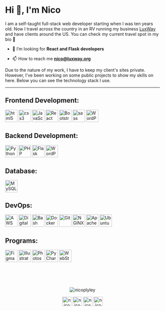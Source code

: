 # Hi 👋, I'm Nico
I am a self-taught full-stack web developer starting when I was ten years old. Now I travel across the country in an RV running my business <a href="https://github.com/luxway">LuxWay</a> and have clients around the US. You can check my current travel spot in my bio 🚌 

- 🤝 I’m looking for **React and Flask developers**

- 📫 How to reach me **nico@luxway.org**

Due to the nature of my work, I have to keep my client's sites private. However, I've been working on some public projects to show my skills on here. Below you can see the technology stack I use.</h3>

<hr />

## Frontend Development:
<p>
  <img src="https://devicons.github.io/devicon/devicon.git/icons/html5/html5-original-wordmark.svg" alt="html5" width="40" height="40"/>
  <img src="https://devicons.github.io/devicon/devicon.git/icons/css3/css3-original-wordmark.svg" alt="css3" width="40" height="40"/>
  <img src="https://devicons.github.io/devicon/devicon.git/icons/javascript/javascript-original.svg" alt="JavaScript" width="40" height="40"/>
  <img src="https://devicons.github.io/devicon/devicon.git/icons/react/react-original-wordmark.svg" alt="React" width="40" height="40"/>
  <img src="https://devicons.github.io/devicon/devicon.git/icons/bootstrap/bootstrap-plain.svg" alt="Bootstrap" width="40" height="40"/>
  <img src="https://devicons.github.io/devicon/devicon.git/icons/sass/sass-original.svg" alt="sass" width="40" height="40"/>
  <img src="https://devicons.github.io/devicon/devicon.git/icons/wordpress/wordpress-original.svg" alt="WordPress" width="40" height="40"/>
</p>

## Backend Development:
<p>
  <img src="https://devicons.github.io/devicon/devicon.git/icons/python/python-original.svg" alt="Python" width="40" height="40"/>
  <img src="https://www.vectorlogo.zone/logos/php/php-ar21.svg" alt="PHP" width="40" height="40"/>
  <img src="https://www.vectorlogo.zone/logos/pocoo_flask/pocoo_flask-icon.svg" alt="Flask" width="40" height="40"/>
  <img src="https://devicons.github.io/devicon/devicon.git/icons/wordpress/wordpress-original.svg" alt="WordPress" width="40" height="40"/>
</p>

## Database:
<img src="https://devicons.github.io/devicon/devicon.git/icons/mysql/mysql-original-wordmark.svg" alt="MySQL" width="40" height="40"/>


## DevOps:
<p>
  <img src="https://devicons.github.io/devicon/devicon.git/icons/amazonwebservices/amazonwebservices-original-wordmark.svg" alt="AWS" width="40" height="40"/>
  <img src="https://www.vectorlogo.zone/logos/digitalocean/digitalocean-official.svg" alt="Digital Ocean" width="40" height="40"/>
  <img src="https://www.vectorlogo.zone/logos/gnu_bash/gnu_bash-icon.svg" alt="Bash" width="40" height="40"/>
  <img src="https://devicons.github.io/devicon/devicon.git/icons/docker/docker-original-wordmark.svg" alt="Docker" width="40" height="40"/>
  <img src="https://www.vectorlogo.zone/logos/git-scm/git-scm-icon.svg" alt="Git" width="40" height="40"/>
  <img src="https://devicons.github.io/devicon/devicon.git/icons/nginx/nginx-original.svg" alt="NGINX" width="40" height="40"/>
  <img src="https://devicons.github.io/devicon/devicon.git/icons/apache/apache-original.svg" alt="Apache" width="40" height="40"/>
  <img src="https://devicons.github.io/devicon/devicon.git/icons/ubuntu/ubuntu-plain.svg" alt="Ubuntu" width="40" height="40"/>
</p>


## Programs:
<p>
  <img src="https://www.vectorlogo.zone/logos/figma/figma-icon.svg" alt="Figma" width="40" height="40"/>
  <img src="https://www.vectorlogo.zone/logos/adobe_illustrator/adobe_illustrator-icon.svg" alt="Illustrator" width="40" height="40"/>
  <img src="https://devicons.github.io/devicon/devicon.git/icons/photoshop/photoshop-plain.svg" alt="Photoshop" width="40" height="40"/>
  <img src="https://devicons.github.io/devicon/devicon.git/icons/pycharm/pycharm-plain.svg" alt="PyCharm" width="40" height="40"/>
  <img src="https://devicons.github.io/devicon/devicon.git/icons/webstorm/webstorm-plain.svg" alt="WebStorm" width="40" height="40"/>
</p>

<br />
<br />
<br />

<p align="center">
  <img  src="https://komarev.com/ghpvc/?username=nicoplyley" alt="nicoplyley" />
</p>

<p align="center">
<a href="https://twitter.com/nicoplyley" target="blank"><img align="center" src="https://cdn.jsdelivr.net/npm/simple-icons@3.0.1/icons/twitter.svg" alt="nicoplyley" height="30" width="30" /></a>
<a href="https://fb.com/nicoplyley" target="blank"><img align="center" src="https://cdn.jsdelivr.net/npm/simple-icons@3.0.1/icons/facebook.svg" alt="nicoplyley" height="30" width="30" /></a>
<a href="https://instagram.com/nicoplyley" target="blank"><img align="center" src="https://cdn.jsdelivr.net/npm/simple-icons@3.0.1/icons/instagram.svg" alt="nicoplyley" height="30" width="30" /></a>
<a href="https://www.youtube.com/c/nicoplyley" target="blank"><img align="center" src="https://cdn.jsdelivr.net/npm/simple-icons@3.0.1/icons/youtube.svg" alt="nicoplyley" height="30" width="30" /></a>
</p>
